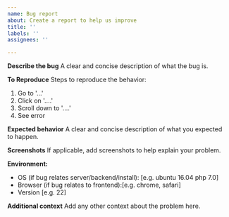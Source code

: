 ```yaml
---
name: Bug report
about: Create a report to help us improve
title: ''
labels: ''
assignees: ''

---
```


**Describe the bug**
A clear and concise description of what the bug is.

**To Reproduce**
Steps to reproduce the behavior:
1. Go to '...'
2. Click on '....'
3. Scroll down to '....'
4. See error

**Expected behavior**
A clear and concise description of what you expected to happen.

**Screenshots**
If applicable, add screenshots to help explain your problem.

**Environment:**
 - OS (if bug relates server/backend/install): [e.g. ubuntu 16.04 php 7.0]
 - Browser (if bug relates to frontend):[e.g. chrome, safari]
 - Version [e.g. 22]

**Additional context**
Add any other context about the problem here.
